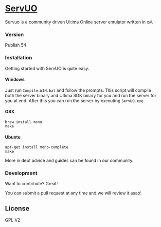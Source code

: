 # [ServUO]

Servuo is a community driven Ultima Online server emulator written in c#.


### Version
Publish 54

### Installation

Getting started with ServUO is quite easy.

#### Windows
Just run `Compile.WIN.bat` and follow the prompts. This script will compile both the server binary and Ultima SDK binary for you and run the server for you at end. After this you can run the server by executing `ServUO.exe`.

#### OSX
`brew install mono`  
`make`

#### Ubuntu
`apt-get install mono-complete`  
`make`

More in dept advice and guides can be found in our community. 

### Development

Want to contribute? Great!

You can submit a pull request at any time and we will review it asap!

License
----

GPL V2




   [ServUO]: <https://servuo.com>
